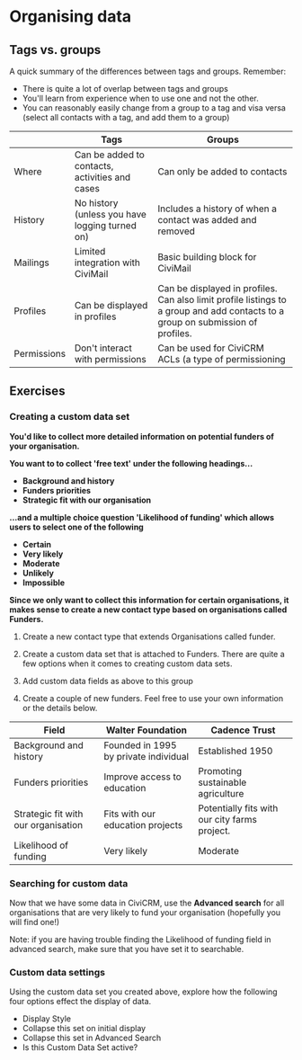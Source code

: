 # Organising data

## Tags vs. groups

A quick summary of the differences between tags and groups. Remember:

- There is quite a lot of overlap between tags and groups
- You'll learn from experience when to use one and not the other.
- You can reasonably easily change from a group to a tag and visa versa (select all contacts with a tag, and add them to a group)


&nbsp; | Tags | Groups
 --- | --- | ---
Where | Can be added to contacts, activities and cases | Can only be added to contacts
History | No history (unless you have logging turned on) | Includes a history of when a contact was added and removed
Mailings | Limited integration with CiviMail | Basic building block for CiviMail
Profiles | Can be displayed in profiles | Can be displayed in profiles. Can also limit profile listings to a group and add contacts to a group on submission of profiles.
Permissions | Don't interact with permissions | Can be used for CiviCRM ACLs (a type of permissioning


## Exercises

### Creating a custom data set

**You'd like to collect more detailed information on potential funders of your organisation.**

**You want to to collect 'free text' under the following headings...**

- **Background and history**
- **Funders priorities**
- **Strategic fit with our organisation**

**...and a multiple choice question 'Likelihood of funding' which allows users to select **one** of the following**

- **Certain**
- **Very likely**
- **Moderate**
- **Unlikely**
- **Impossible**

**Since we only want to collect this information for certain organisations, it makes sense to create a new contact type based on organisations called Funders.**

1) Create a new contact type that extends Organisations called funder.

2) Create a custom data set that is attached to Funders. There are quite a few options when it comes to creating custom data sets.

3) Add custom data fields as above to this group

4) Create a couple of new funders. Feel free to use your own information or the details below.

Field | Walter Foundation | Cadence Trust
--- | --- | ---
Background and history | Founded in 1995 by private individual | Established 1950
Funders priorities | Improve access to education | Promoting sustainable agriculture
Strategic fit with our organisation | Fits with our education projects | Potentially fits with our city farms project.
Likelihood of funding | Very likely | Moderate

### Searching for custom data

Now that we have some data in CiviCRM, use the **Advanced search** for all organisations that are very likely to fund your organisation (hopefully you will find one!)

Note: if you are having trouble finding the Likelihood of funding field in advanced search, make sure that you have set it to searchable.

### Custom data settings

Using the custom data set you created above, explore how the following four options effect the display of data.

- Display Style
- Collapse this set on initial display
- Collapse this set in Advanced Search
- Is this Custom Data Set active?
